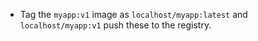 - Tag the `myapp:v1` image as `localhost/myapp:latest` and `localhost/myapp:v1` push these to the registry.